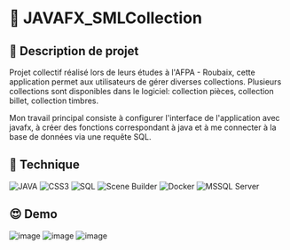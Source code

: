 # :file_folder: JAVAFX_SMLCollection

## :orange_book: Description de projet
Projet collectif réalisé lors de leurs études à l'AFPA - Roubaix, cette application permet aux utilisateurs de gérer diverses collections. Plusieurs collections sont disponibles dans le logiciel: collection pièces, collection billet, collection timbres.

Mon travail principal consiste à configurer l'interface de l'application avec javafx, à créer des fonctions correspondant à java et à me connecter à la base de données via une requête SQL.

## :wrench: Technique
![JAVA](https://custom-icon-badges.demolab.com/badge/Java-007396.svg?logo=java-loan&logoColor=white&labelColor=red&color=ffffff)
![CSS3](https://img.shields.io/badge/CSS-CSS?logo=css3&logoColor=white&labelColor=%231572B6&color=ffffff) 
![SQL](https://img.shields.io/badge/SQL-SQL?logo=sqlite&logoColor=white&labelColor=%23003B57&color=ffffff)
![Scene Builder](https://custom-icon-badges.demolab.com/badge/SceneBuilder-007396.svg?logo=scenebuilder&logoColor=white&labelColor=red&color=ffffff)
![Docker](https://img.shields.io/badge/Docker-Docker?logo=docker&logoColor=white&labelColor=%232496ED&color=ffffff)
![MSSQL Server](https://img.shields.io/badge/MSSQLServer-MSSQLServer?logo=microsoftsqlserver&logoColor=white&labelColor=%23CC2927&color=ffffff)


## :heart_eyes: Demo

![image](https://github.com/LOTOTRUONG/JavaFx-SMLCollection/assets/146346676/92ad4bb3-651d-4fe0-888f-7bdf50684320)
![image](https://github.com/LOTOTRUONG/JavaFx-SMLCollection/assets/146346676/995d9d84-fea1-4302-81a2-446f7d322c58)
![image](https://github.com/LOTOTRUONG/JavaFx-SMLCollection/assets/146346676/bf0adbc1-e878-4ebf-9ab1-584750367702)
